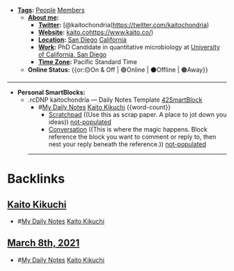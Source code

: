 - **[Tags](<Tags.md>):** [People](<People.md>) [Members](<Members.md>)
    - **[About me](<About me.md>):**
        - **[Twitter](<Twitter.md>):** [@kaitochondria(https://twitter.com/kaitochondria)
        - **[Website](<Website.md>):** [kaito.co]()https://www.kaito.co/)
        - **[Location](<Location.md>):** [San Diego](<San Diego.md>) [California](<California.md>)
        - **[Work](<Work.md>):** PhD Candidate in quantitative microbiology at [University of California, San Diego](<University of California, San Diego.md>)
        - **[Time Zone](<Time Zone.md>):** Pacific Standard Time
    - **Online Status:**  {{or:🟡On & Off | 🟢Online | ⚫️Offline | 🟠Away}}
- ---
- **Personal SmartBlocks:**
    - .rcDNP kaitochondria — Daily Notes Template [42SmartBlock](<42SmartBlock.md>)
        - #[My Daily Notes](<My Daily Notes.md>) [Kaito Kikuchi](<Kaito Kikuchi.md>) {{word-count}}
            - [Scratchpad](<Scratchpad.md>) ((Use this as scrap paper. A place to jot down you ideas)) [not-populated](<not-populated.md>)
            - [Conversation](<Conversation.md>) ((This is where the magic happens. Block reference the block you want to comment or reply to, then nest your reply beneath the reference.)) [not-populated](<not-populated.md>)
        - ---

# Backlinks
## [Kaito Kikuchi](<Kaito Kikuchi.md>)
- #[My Daily Notes](<My Daily Notes.md>) [Kaito Kikuchi](<Kaito Kikuchi.md>)

## [March 8th, 2021](<March 8th, 2021.md>)
- #[My Daily Notes](<My Daily Notes.md>) [Kaito Kikuchi](<Kaito Kikuchi.md>)

